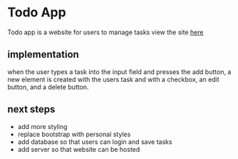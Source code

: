 # Todo App
Todo app is a website for users to manage tasks
view the site [here](https://vishwasenthil.github.io/todo-app)

## implementation
when the user types a task into the input field and presses the add button, a new element is created with the users task and with a checkbox, an edit button, and a delete button.

## next steps
- add more styling
- replace bootstrap with personal styles
- add database so that users can login and save tasks
- add server so that website can be hosted